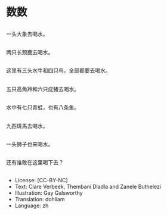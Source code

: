 # 数数

##
一头大象去喝水。

##
两只长颈鹿去喝水。

##
这里有三头水牛和四只鸟，全部都要去喝水。

##
五只高角羚和六只疣猪去喝水。

##
水中有七只青蛙，也有八条鱼。

##
九匹斑馬去喝水。

##
一头狮子也来喝水。

##
还有谁敢在这里喝下去？

##
* License: [CC-BY-NC]
* Text: Clare Verbeek, Thembani Dladla and Zanele Buthelezi
* Illustration: Gay Galsworthy
* Translation: dohliam
* Language: zh
